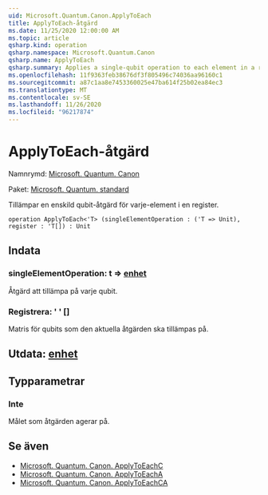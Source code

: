 ```yaml
---
uid: Microsoft.Quantum.Canon.ApplyToEach
title: ApplyToEach-åtgärd
ms.date: 11/25/2020 12:00:00 AM
ms.topic: article
qsharp.kind: operation
qsharp.namespace: Microsoft.Quantum.Canon
qsharp.name: ApplyToEach
qsharp.summary: Applies a single-qubit operation to each element in a register.
ms.openlocfilehash: 11f9363feb38676df3f805496c74036aa96160c1
ms.sourcegitcommit: a87c1aa8e7453360025e47ba614f25b02ea84ec3
ms.translationtype: MT
ms.contentlocale: sv-SE
ms.lasthandoff: 11/26/2020
ms.locfileid: "96217874"
---
```

# <a name="applytoeach-operation"></a>ApplyToEach-åtgärd

Namnrymd: [Microsoft. Quantum. Canon](xref:Microsoft.Quantum.Canon)

Paket: [Microsoft. Quantum. standard](https://nuget.org/packages/Microsoft.Quantum.Standard)


Tillämpar en enskild qubit-åtgärd för varje-element i en register.

```qsharp
operation ApplyToEach<'T> (singleElementOperation : ('T => Unit), register : 'T[]) : Unit
```


## <a name="input"></a>Indata

### <a name="singleelementoperation--t--unit"></a>singleElementOperation: t => [enhet](xref:microsoft.quantum.lang-ref.unit) 

Åtgärd att tillämpa på varje qubit.


### <a name="register--t"></a>Registrera: ' ' []

Matris för qubits som den aktuella åtgärden ska tillämpas på.



## <a name="output--unit"></a>Utdata: [enhet](xref:microsoft.quantum.lang-ref.unit)



## <a name="type-parameters"></a>Typparametrar

### <a name="t"></a>Inte

Målet som åtgärden agerar på.

## <a name="see-also"></a>Se även

- [Microsoft. Quantum. Canon. ApplyToEachC](xref:Microsoft.Quantum.Canon.ApplyToEachC)
- [Microsoft. Quantum. Canon. ApplyToEachA](xref:Microsoft.Quantum.Canon.ApplyToEachA)
- [Microsoft. Quantum. Canon. ApplyToEachCA](xref:Microsoft.Quantum.Canon.ApplyToEachCA)
